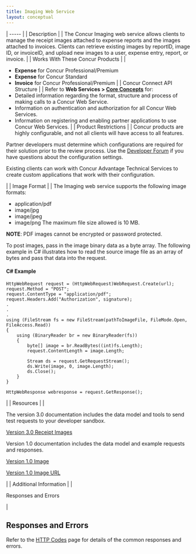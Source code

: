 ```yaml
---
title: Imaging Web Service 
layout: conceptual
---
```






| ----- |
|  Description |
|  The Concur Imaging web service allows clients to manage the receipt images attached to expense reports and the images attached to invoices. Clients can retrieve existing images by reportID, image ID, or invoiceID, and upload new images to a user, expense entry, report, or invoice. |
|  Works With These Concur Products |
|

* **Expense** for Concur Professional/Premium
* **Expense** for Concur Standard
* **Invoice** for Concur Professional/Premium
 |
|  Concur Connect API Structure |
|  Refer to **Web Services > [Core Concepts][1]** for:
* Detailed information regarding the format, structure and process of making calls to a Concur Web Service.
* Information on authentication and authorization for all Concur Web Services.
* Information on registering and enabling partner applications to use Concur Web Services.
 |
|  Product Restrictions |
|  Concur products are highly configurable, and not all clients will have access to all features.

Partner developers must determine which configurations are required for their solution prior to the review process. Use the [Developer Forum][2] if you have questions about the configuration settings.

Existing clients can work with Concur Advantage Technical Services to create custom applications that work with their configuration.

 |
|  Image Format |
|  The Imaging web service supports the following image formats:

* application/pdf
* image/jpg
* image/jpeg
* image/png
The maximum file size allowed is 10 MB.

**NOTE**: PDF images cannot be encrypted or password protected.

To post images, pass in the image binary data as a byte array. The following example in C# illustrates how to read the source image file as an array of bytes and pass that data into the request.

####  C# Example

    HttpWebRequest request = (HttpWebRequest)WebRequest.Create(url);
    request.Method = "POST";
    request.ContentType = "application/pdf";
    request.Headers.Add("Authorization", signature);
    .
    .
    .
    using (FileStream fs = new FileStream(pathToImageFile, FileMode.Open, FileAccess.Read))
    {
        using (BinaryReader br = new BinaryReader(fs))
        {
            byte[] image = br.ReadBytes((int)fs.Length);
            request.ContentLength = image.Length;

            Stream ds = request.GetRequestStream();
            ds.Write(image, 0, image.Length);
            ds.Close();
        }
    }

    HttpWebResponse webresponse = request.GetResponse();

 |
|  Resources |
|

The version 3.0 documentation includes the data model and tools to send test requests to your developer sandbox.

[Version 3.0 Receipt Images ][3]

Version 1.0 documentation includes the data model and example requests and responses.

[Version 1.0 Image][4]

[Version 1.0 Image URL][5]

 |
|  Additional Information |
|

Responses and Errors

 |

##  Responses and Errors

Refer to the [HTTP Codes][6] page for details of the common responses and errors.

  


[1]: https://developer.concur.com/api-documentation/core-concepts
[2]: https://developer.concur.com/forums/concur-connect
[3]: https://www.concursolutions.com/api/docs/index.html#!/ReceiptImages
[4]: https://developer.concur.com/imaging/image-resource
[5]: https://developer.concur.com/imaging/image-url-resource
[6]: https://developer.concur.com/reference/http-codes
